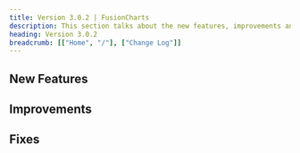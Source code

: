 ```yaml
---
title: Version 3.0.2 | FusionCharts
description: This section talks about the new features, improvements and fixes for v3.0.2.
heading: Version 3.0.2
breadcrumb: [["Home", "/"], ["Change Log"]]
---
```


## New Features

## Improvements

## Fixes
